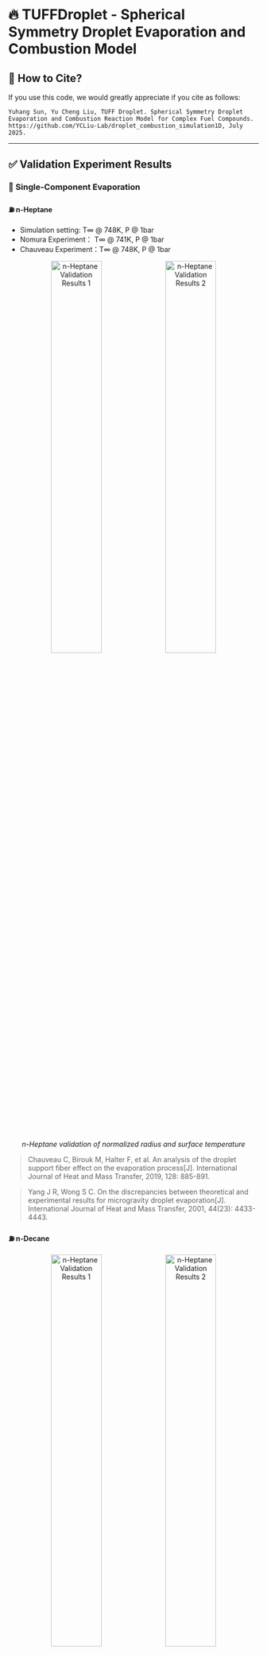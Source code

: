 # 🔥 TUFFDroplet - Spherical Symmetry Droplet Evaporation and Combustion Model

## 📖 How to Cite?

If you use this code, we would greatly appreciate if you cite as follows:

```
Yuhang Sun, Yu Cheng Liu, TUFF Droplet. Spherical Symmetry Droplet Evaporation and Combustion Reaction Model for Complex Fuel Compounds. https://github.com/YCLiu-Lab/droplet_combustion_simulation1D, July 2025.
```

---

## ✅ Validation Experiment Results

### 🔬 Single-Component Evaporation

#### ⛽ n-Heptane

* Simulation setting: T∞ @ 748K, P @ 1bar
* Nomura Experiment： T∞ @ 741K, P @ 1bar
* Chauveau Experiment：T∞ @ 748K, P @ 1bar

<p align="center">
  <img src="validation/Fig.2.1.nC7-@748K-1bar-070mm-appearance_d2d.png" alt="n-Heptane Validation Results 1" width="45%">
  <img src="validation\Fig.2.2.nC7-@748K-1bar-070mm-appearance_K.png" alt="n-Heptane Validation Results 2" width="45%">
</p>

<p align="center">
  <em>n-Heptane validation of normalized radius and surface temperature</em>
</p>

> Chauveau C, Birouk M, Halter F, et al. An analysis of the droplet support fiber effect on the evaporation process[J]. International Journal of Heat and Mass Transfer, 2019, 128: 885-891.

> Yang J R, Wong S C. On the discrepancies between theoretical and experimental results for microgravity droplet evaporation[J]. International Journal of Heat and Mass Transfer, 2001, 44(23): 4433-4443.



#### ⛽ n-Decane
<p align="center">
  <img src="validation/nC10-chauveau-@967K-appearance_d2d.png" alt="n-Heptane Validation Results 1" width="45%">
  <img src="validation/nC10-chauveau-@967K-appearance_K.png" alt="n-Heptane Validation Results 2" width="45%">
</p>

<p align="center">
  <em>n-Decane validation of normalized radius and surface temperature</em>
</p>

> Chauveau C, Birouk M, Gökalp I. An analysis of the d²-law departure during droplet evaporation in microgravity[J]. International Journal of Multiphase Flow, 2011, 37(3): 252-259.

<p align="center">
  <img src="validation/nC10-Murakami-@773K-1bar-appearance_d2d.png" alt="n-Heptane Validation Results 1" width="45%">
  <img src="validation/nC10-Murakami-@773K-5bar-appearance_d2d.png" alt="n-Heptane Validation Results 2" width="45%">
</p>

<p align="center">
  <em>n-Decane validation of normalized during different pressure</em>
</p>



> MURAKAMI Y, NOMURA H, SUGANUMA Y. Experimental Study on Unsteadiness of n-decane Single Droplet Evaporation and Effect of Natural Convection on Droplet Evaporation at High Pressures and Temperatures [J]. Transactions of the Japan Society for Aeronautical and Space Sciences, Aerospace Technology Japan, 2021, 19(5): 647-53.



### 🔬 multi-Component Evaporation

#### ⛽ n-Heptane and n-Dodecane

* 50% n-Heptane + 50% n-Dodecane (volume) @673 K, 1 bar

<p align="center">
  <img src="validation\multi_component_evaporation.png" width="90%">
</p>

<p align="center">
  <em>multi-component validation of normalized radius and surface</em>
</p>
<p align="center">
  <img src="validation\multi_component_K.png" width="45%">
  <img src="validation\multi_component_SurfaceTemp.png" width="45%">
</p>

<p align="center">
  <em>multi-component validation of surface temperature and evaporation constant</em>
</p>

> GHASSEMI H, BAEK S W, KHAN Q S. Experimental Study on Evaporation of Kerosene Droplets at Elevated Pressures and Temperatures [J]. Combustion Science and Technology, 2006, 178(9): 1669-84.


### 🔬 Single-Component Ignition
#### ⛽ n-Heptane, Isooctane, n-Dodecane
* $T> 2000 K$ as the criterion for ignition @ 1 bar
<p align="center">
  <img src="validation\ignition_time.png" alt="n-Heptane Validation Results 1" width="90%">
</p>

<p align="center">
  <em>ignition time validation for n-Heptane(NA7), Isooctane(IA8), n-Dodecane(NA12) </em>
</p>

> TANABE M, BOLIK T, EIGENBROD C, et al. Spontaneous ignition of liquid droplets from a view of non-homogeneous mixture formation and transient chemical reactions [J]. Symposium (International) on Combustion, 1996, 26(1): 1637-43.

### 🔬 Multi-Component Ignition
#### ⛽ 50% n-Heptane + 50%n-Dodecane
* $T> 2000 K$ as the criterion for ignition @ 1 bar
<p align="center">
  <img src="validation\ignition_time_multi.png" width="90%">
</p>

<p align="center">
  <em>ignition time validation for 50% n-Heptane and 50% n-Dodecane </em>
</p>

> TAKEI M, TSUKAMOTO T, NIIOKA T. Ignition of blended-fuel droplet in high-temperature atmosphere [J]. Combustion and Flame, 1993, 93(1-2): 149-56.

---
## ✅ Validation for different $\frac{\Delta x}{\Delta t}$
### 🔬 differernt $\Delta x$ and $\Delta t$
<p align="center">
  <img src="validation\Fig-3-2-gas_grid_validation.png" width="30%">
  <img src="validation\Fig-3-2-liquid_grid_validation.png"width="30%" >
  <img src="validation\Fig-3-2-time_step_validation.png"width="30%">
</p>

<p align="center">
  <em>validation for differernt grid number and time step </em>
</p>


## 🚀 Quick Start

### 📋 Prerequisites

- Python 3.8 or higher
- Git

### 🔧 Installation

1. **Clone the repository**
   ```bash
   git clone https://github.com/YCLiu-Lab/droplet_combustion_simulation1D.git
   cd droplet_combustion_simulation1D
   ```

2. **Create a virtual environment by conda (recommended)**
   ```bash
   # Using conda
   conda create -n tuffdroplet python=3.8
   conda activate tuffdroplet

   # other environment management tools are ok

3. **Install dependencies**
   ```bash
   pip install -r requirements.txt
   ```

### 🏃‍♂️ Running the Simulation

1. **Basic Usage**
   ```bash
   python main.py
   ```

2. **Modify Parameters**
   
   Edit parameters in `main.py` file to customize your simulation:
   
   ```python
   # Modify case name
   case_name = "my-simulation"
   
   # Modify fuel composition (mole fraction array of 40 components)
   fuel_composition = np.zeros(40)
   fuel_composition[0] = 0.66  # n-Heptane
   fuel_composition[9] = 0.34  # n-Hexadecane
   
   # Modify droplet parameters
   droplet_radius = 5.5e-4     # Droplet radius [m]
   boundary_temperature = 973.0 # Boundary temperature [K]
   initial_pressure = 1.0e5     # Initial pressure [Pa]
   initial_temperature = 300.0  # Initial temperature [K]
   
   # Modify grid parameters
   liquid_cell_count = 40       # Liquid phase grid count
   gas_cell_count = 200         # Gas phase grid count
   initital_time_step = 1E-4    # Time step [s]
   
   # Modify solver types
   liquid_solver_type = 'ITCID'      # Liquid solver: ITCID/FTCID/ITCFD/FTCFD
   gas_solver_type = 'Quasi_Steady'  # Gas solver: evap/react/Quasi_Steady
   ```

3. **Output Results**
   
   Simulation results will be saved in `result/{case_name}/` directory:
   - `{case_name}.log`: Simulation log file
   - Various charts and data files

### 🔍 Key Parameters Explained

- **fuel_composition**: Fuel composition array of 40 components, corresponding to C7-C16 straight-chain alkanes, branched alkanes, cycloalkanes, and aromatic hydrocarbons
- **liquid_solver_type**: 
  - `ITCID`: Infinite heat and mass transfer
  - `FTCID`: Finite heat transfer, infinite mass transfer
  - `ITCFD`: Infinite heat transfer, finite mass transfer
  - `FTCFD`: Finite heat and mass transfer
- **gas_solver_type**:
  - `evap`: Evaporation simulation only
  - `react`: Combustion reaction simulation
  - `Quasi_Steady`: Quasi-steady state simulation
- **liquid_property**
  - in src/solution/liquid_para
- **gas_property**
  - in mech/**.yaml (currently includes 31 common hydrocarbon fuels)
---

## 🚀 Project Features

- ✨ Spherical symmetry droplet evaporation model
- 🔥 Complex fuel compound combustion reactions
- 📊 High-precision numerical solvers and Surface solving
- 🧪 Experimental validation support

## 📁 Project Structure

```
droplet_combustion_simulation1D/
├── src/                    # Source code directory
│   ├── core/              # Core modules
│   ├── solvers/           # Solvers
│   └── solution/          # Solutions
├── mech/                  # Mechanism files
├── result/                # Result outputs
└── main.py               # Main program entry
```

---

## 📧 Contact Information

- **Corresponding Email**: ycliu7@tsinghua.edu.cn
- **Technical Support**: syh20@mails.tsinghua.edu.cn

## 📄 License

This project is licensed under the MIT License - see the [LICENSE](LICENSE) file for details.

*Thank you for using the TUFF Droplet project!* 🌟
